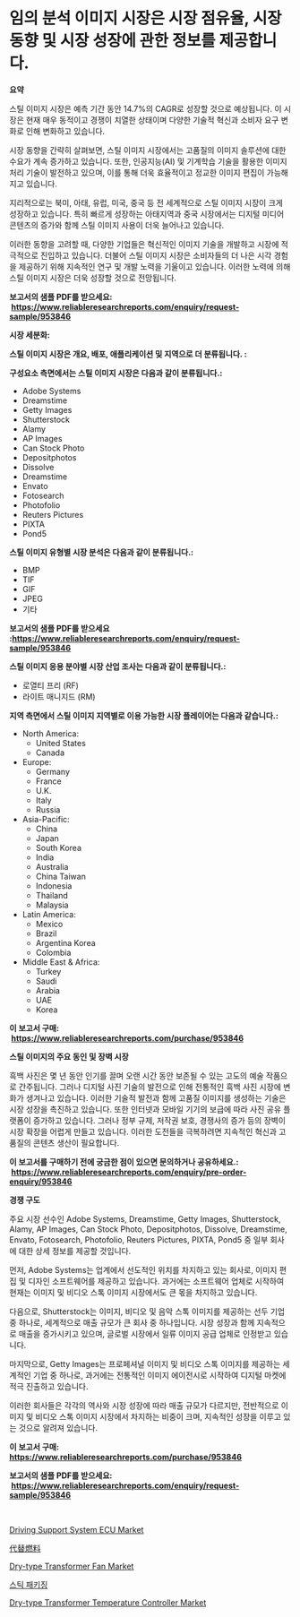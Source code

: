 <p><h1>임의 분석 이미지 시장은 시장 점유율, 시장 동향 및 시장 성장에 관한 정보를 제공합니다.</h1></p><p><strong>요약</strong></p>
<p><p>스틸 이미지 시장은 예측 기간 동안 14.7%의 CAGR로 성장할 것으로 예상됩니다. 이 시장은 현재 매우 동적이고 경쟁이 치열한 상태이며 다양한 기술적 혁신과 소비자 요구 변화로 인해 변화하고 있습니다.</p><p>시장 동향을 간략히 살펴보면, 스틸 이미지 시장에서는 고품질의 이미지 솔루션에 대한 수요가 계속 증가하고 있습니다. 또한, 인공지능(AI) 및 기계학습 기술을 활용한 이미지 처리 기술이 발전하고 있으며, 이를 통해 더욱 효율적이고 정교한 이미지 편집이 가능해지고 있습니다.</p><p>지리적으로는 북미, 아태, 유럽, 미국, 중국 등 전 세계적으로 스틸 이미지 시장이 크게 성장하고 있습니다. 특히 빠르게 성장하는 아태지역과 중국 시장에서는 디지털 미디어 콘텐츠의 증가와 함께 스틸 이미지 사용이 더욱 늘어나고 있습니다.</p><p>이러한 동향을 고려할 때, 다양한 기업들은 혁신적인 이미지 기술을 개발하고 시장에 적극적으로 진입하고 있습니다. 더불어 스틸 이미지 시장은 소비자들의 더 나은 시각 경험을 제공하기 위해 지속적인 연구 및 개발 노력을 기울이고 있습니다. 이러한 노력에 의해 스틸 이미지 시장은 더욱 성장할 것으로 전망됩니다.</p></p>
<p><strong>보고서의 샘플 PDF를 받으세요: &nbsp;<a href="https://www.reliableresearchreports.com/enquiry/request-sample/953846">https://www.reliableresearchreports.com/enquiry/request-sample/953846</a></strong></p>
<p><strong>시장 세분화:</strong></p>
<p><strong> 스틸 이미지 시장은 개요, 배포, 애플리케이션 및 지역으로 더 분류됩니다. :</strong></p>
<p><strong>구성요소 측면에서는 스틸 이미지 시장은 다음과 같이 분류됩니다.:</strong></p>
<p><ul><li>Adobe Systems</li><li>Dreamstime</li><li>Getty Images</li><li>Shutterstock</li><li>Alamy</li><li>AP Images</li><li>Can Stock Photo</li><li>Depositphotos</li><li>Dissolve</li><li>Dreamstime</li><li>Envato</li><li>Fotosearch</li><li>Photofolio</li><li>Reuters Pictures</li><li>PIXTA</li><li>Pond5</li></ul></p>
<p><strong> 스틸 이미지 유형별 시장 분석은 다음과 같이 분류됩니다.:</strong></p>
<p><ul><li>BMP</li><li>TIF</li><li>GIF</li><li>JPEG</li><li>기타</li></ul></p>
<p><strong>보고서의 샘플 PDF를 받으세요 :<a href="https://www.reliableresearchreports.com/enquiry/request-sample/953846">https://www.reliableresearchreports.com/enquiry/request-sample/953846</a></strong></p>
<p><strong> 스틸 이미지 응용 분야별 시장 산업 조사는 다음과 같이 분류됩니다.:</strong></p>
<p><ul><li>로열티 프리 (RF)</li><li>라이트 매니지드 (RM)</li></ul></p>
<p><strong>지역 측면에서 스틸 이미지 지역별로 이용 가능한 시장 플레이어는 다음과 같습니다.:</strong></p>
<p><ul>
    <li>
        North America:
        <ul>
            <li>United States</li>
            <li>Canada</li>
        </ul>
    </li>
    <li>
        Europe:
        <ul>
            <li>Germany</li>
            <li>France</li>
            <li>U.K.</li>
            <li>Italy</li>
            <li>Russia</li>
        </ul>
    </li>
    <li>
        Asia-Pacific:
        <ul>
            <li>China</li>
            <li>Japan</li>
            <li>South Korea</li>
            <li>India</li>
            <li>Australia</li>
            <li>China Taiwan</li>
            <li>Indonesia</li>
            <li>Thailand</li>
            <li>Malaysia</li>
        </ul>
    </li>
    <li>
        Latin America:
        <ul>
            <li>Mexico</li>
            <li>Brazil</li>
            <li>Argentina Korea</li>
            <li>Colombia</li>
        </ul>
    </li>
    <li>
        Middle East & Africa:
        <ul>
            <li>Turkey</li>
            <li>Saudi</li>
            <li>Arabia</li>
            <li>UAE</li>
            <li>Korea</li>
        </ul>
    </li>
    </ul></p>
<p><strong>이 보고서 구매: &nbsp;<a href="https://www.reliableresearchreports.com/purchase/953846">https://www.reliableresearchreports.com/purchase/953846</a></strong></p>
<p><strong>스틸 이미지의 주요 동인 및 장벽 시장</strong></p>
<p><p>흑백 사진은 몇 년 동안 인기를 끌며 오랜 시간 동안 보존될 수 있는 고도의 예술 작품으로 간주됩니다. 그러나 디지털 사진 기술의 발전으로 인해 전통적인 흑백 사진 시장에 변화가 생겨나고 있습니다. 이러한 기술적 발전과 함께 고품질 이미지를 생성하는 기술은 시장 성장을 촉진하고 있습니다. 또한 인터넷과 모바일 기기의 보급에 따라 사진 공유 플랫폼이 증가하고 있습니다. 그러나 정부 규제, 저작권 보호, 경쟁사의 증가 등의 장벽이 시장 확장을 어렵게 만들고 있습니다. 이러한 도전들을 극복하려면 지속적인 혁신과 고품질의 콘텐츠 생산이 필요합니다.</p></p>
<p><strong>이 보고서를 구매하기 전에 궁금한 점이 있으면 문의하거나 공유하세요.: &nbsp;<a href="https://www.reliableresearchreports.com/enquiry/pre-order-enquiry/953846">https://www.reliableresearchreports.com/enquiry/pre-order-enquiry/953846</a></strong></p>
<p><strong>경쟁 구도</strong></p>
<p><p>주요 시장 선수인 Adobe Systems, Dreamstime, Getty Images, Shutterstock, Alamy, AP Images, Can Stock Photo, Depositphotos, Dissolve, Dreamstime, Envato, Fotosearch, Photofolio, Reuters Pictures, PIXTA, Pond5 중 일부 회사에 대한 상세 정보를 제공할 것입니다. </p><p>먼저, Adobe Systems는 업계에서 선도적인 위치를 차지하고 있는 회사로, 이미지 편집 및 디자인 소프트웨어를 제공하고 있습니다. 과거에는 소프트웨어 업체로 시작하여 현재는 이미지 및 비디오 스톡 이미지 시장에서도 큰 몫을 차지하고 있습니다.</p><p>다음으로, Shutterstock는 이미지, 비디오 및 음악 스톡 이미지를 제공하는 선두 기업 중 하나로, 세계적으로 매출 규모가 큰 회사 중 하나입니다. 시장 성장과 함께 지속적으로 매출을 증가시키고 있으며, 글로벌 시장에서 일류 이미지 공급 업체로 인정받고 있습니다.</p><p>마지막으로, Getty Images는 프로페셔널 이미지 및 비디오 스톡 이미지를 제공하는 세계적인 기업 중 하나로, 과거에는 전통적인 이미지 에이전시로 시작하여 디지털 마켓에 적극 진출하고 있습니다. </p><p>이러한 회사들은 각각의 역사와 시장 성장에 따라 매출 규모가 다르지만, 전반적으로 이미지 및 비디오 스톡 이미지 시장에서 차지하는 비중이 크며, 지속적인 성장을 이루고 있는 것으로 알려져 있습니다.</p></p>
<p><strong>이 보고서 구매: &nbsp; <a href="https://www.reliableresearchreports.com/purchase/953846">https://www.reliableresearchreports.com/purchase/953846</a></strong></p>
<p><strong>보고서의 샘플 PDF를 받으세요: &nbsp;<a href="https://www.reliableresearchreports.com/enquiry/request-sample/953846">https://www.reliableresearchreports.com/enquiry/request-sample/953846</a></strong><strong></strong></p>
<p>&nbsp;</p>
<p><p><a href="https://github.com/ashepherd82/Market-Research-Report-List-3/blob/main/driving-support-system-ecu-market.md">Driving Support System ECU Market</a></p><p><a href="https://github.com/ycmtqqhvk3273/Market-Research-Report-List-1/blob/main/6013496185032.md">代替燃料</a></p><p><a href="https://unruly-ladybug-44b.notion.site/Global-Dry-type-Transformer-Fan-Market-by-Types-Applications-and-Major-Players-with-Regional-Grow-31455ed4d04a447286b0fd7322db22fc">Dry-type Transformer Fan Market</a></p><p><a href="https://github.com/lkwggful07722/Market-Research-Report-List-1/blob/main/2120318184967.md">스틱 패키징</a></p><p><a href="https://cute-banjo-8ca.notion.site/Dry-type-Transformer-Temperature-Controller-Market-with-the-goal-of-estimating-the-market-size-and-f-178ba9f40aea464f9c4d79df6edeb7f6">Dry-type Transformer Temperature Controller Market</a></p></p>